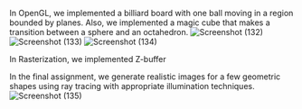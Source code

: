In OpenGL, we implemented a billiard board with one ball moving in a region bounded by planes. Also, we implemented a magic cube that makes a transition between a sphere and an octahedron.
![Screenshot (132)](https://github.com/user-attachments/assets/36fd3b1b-edcd-49ec-aea4-bf85e7aafa89)
![Screenshot (133)](https://github.com/user-attachments/assets/da4ae582-d548-414c-be80-dbdec05a74da)
![Screenshot (134)](https://github.com/user-attachments/assets/fffafecd-5861-40b0-a571-9838ae87983b)

In Rasterization, we implemented Z-buffer

In the final assignment, we generate realistic images for a few geometric shapes using ray tracing with appropriate illumination techniques.
![Screenshot (135)](https://github.com/user-attachments/assets/f7f59cf5-1a40-43ef-b2df-bfdcf0b08421)
